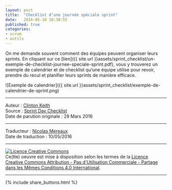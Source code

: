 ```yaml
---
layout: post
title:  "Checklist d’une journée spéciale sprint"
date:   2016-05-10 10:30:55
published: true
categories: 
- scrum
- outils
---
```

On me demande souvent comment des équipes peuvent organiser leurs sprints. En cliquant sur ce [lien]({{ site.url }}assets/sprint_checklist/un-exemple-de-checklist-journee-speciale-sprint.pdf), vous y trouverez un exemple de calendrier et de checklist qu’une équipe utilise pour revoir, prendre du recul et planifier leurs sprints de manière efficace.

![Exemple de calendrier]({{ site.url }}assets/sprint_checklist/exemple-de-calendrier-de-sprint.png)

---
Auteur : [Clinton Keith](http://clintonkeith.com/)  
Source : [Sprint Day Checklist](http://blog.agilegamedevelopment.com/2016/03/sprint-day-checklist.html)  
Date de parution originale : 29 Mars 2016  

---
Traducteur : [Nicolas Mereaux](http://www.les-traducteurs-agiles.org/traducteurs/)  
Date de traduction : 10/05/2016  

---

<a rel="license" href="http://creativecommons.org/licenses/by-nc-sa/4.0/"><img alt="Licence Creative Commons" style="border-width:0" src="http://i.creativecommons.org/l/by-nc-sa/4.0/88x31.png" /></a><br />Ce(tte) oeuvre est mise à disposition selon les termes de la <a rel="license" href="http://creativecommons.org/licenses/by-nc-sa/4.0/">Licence Creative Commons Attribution - Pas d'Utilisation Commerciale - Partage dans les Mêmes Conditions 4.0 International</a>.

---

{% include share_buttons.html %}
